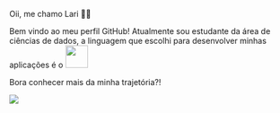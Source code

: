  Oii, me chamo Lari 👋🏼

Bem vindo ao meu perfil GitHub!
Atualmente sou estudante da área de ciências de dados, a linguagem que escolhi para desenvolver minhas aplicações é o
<img src="https://cdn.jsdelivr.net/gh/devicons/devicon/icons/python/python-original-wordmark.svg" width="40" height="40"/>

Bora conhecer mais da minha trajetória?!

<a href="https://www.linkedin.com/in/larissakelity" target="_blank"><img src="https://img.shields.io/badge/-LinkedIn-%230077B5?style=for-the-badge&logo=linkedin&logoColor=white" target="_blank"></a>
